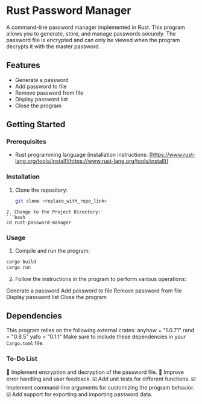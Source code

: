 # Rust Password Manager

A command-line password manager implemented in Rust. This program allows you to generate, store, and manage passwords securely. The password file is encrypted and can only be viewed when the program decrypts it with the master password.

## Features

- Generate a password
- Add password to file
- Remove password from file
- Display password list
- Close the program

## Getting Started

### Prerequisites

- Rust programming language (installation instructions: [https://www.rust-lang.org/tools/install](https://www.rust-lang.org/tools/install))

### Installation

1. Clone the repository:

   ```bash
   git clone <replace_with_repo_link>
```
2. Change to the Project Directory:
```bash
cd rust-password-manager
```
### Usage
1. Compile and run the program:
```bash
cargo build
cargo run
```
2. Follow the instructions in the program to perform various operations:

Generate a password
Add password to file
Remove password from file
Display password list
Close the program

## Dependencies
This program relies on the following external crates:
anyhow = "1.0.71"
rand = "0.8.5"
yafo = "0.1.1"
Make sure to include these dependencies in your `Cargo.toml` file.

### To-Do List
🔲️ Implement encryption and decryption of the password file.
🔲️ Improve error handling and user feedback.
☑️ Add unit tests for different functions.
☑️ Implement command-line arguments for customizing the program behavior.
☑️ Add support for exporting and importing password data.
